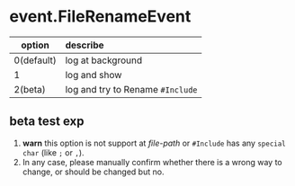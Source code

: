 # event.FileRenameEvent

| option     | describe                         |
| ---------- | :------------------------------- |
| 0(default) | log at background                |
| 1          | log and show                     |
| 2(beta)    | log and try to Rename `#Include` |

## beta test exp

1. **warn** this option is not support at _file-path_ or `#Include` has any `special char` (like `;` or `,`).
2. In any case, please manually confirm whether there is a wrong way to change, or should be changed but no.
